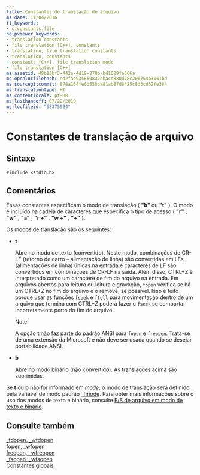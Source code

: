 ```yaml
---
title: Constantes de translação de arquivo
ms.date: 11/04/2016
f1_keywords:
- c.constants.file
helpviewer_keywords:
- translation constants
- file translation [C++], constants
- translation, file translation constants
- translation, constants
- constants [C++], file translation mode
- file translation [C++]
ms.assetid: 49b13bf3-442e-4d19-878b-bd1029fa666a
ms.openlocfilehash: ed2fae935850837ebace880d78c206754b3061bd
ms.sourcegitcommit: 878a164fe6d550ca81ab87d8425c8d3cd52fe384
ms.translationtype: HT
ms.contentlocale: pt-BR
ms.lasthandoff: 07/22/2019
ms.locfileid: "68375924"
---
```

# <a name="file-translation-constants"></a>Constantes de translação de arquivo

## <a name="syntax"></a>Sintaxe

```
#include <stdio.h>
```

## <a name="remarks"></a>Comentários

Essas constantes especificam o modo de translação ( **"b"** ou **"t"** ). O modo é incluído na cadeia de caracteres que especifica o tipo de acesso ( **"r"** , **"w"** , **"a"** , **"r +"** , **"w +"** , **"+"** ).

Os modos de translação são os seguintes:

- **t**

   Abre no modo de texto (convertido). Neste modo, combinações de CR-LF (retorno de carro – alimentação de linha) são convertidas em LFs (alimentações de linha) únicas na entrada e caracteres de LF são convertidos em combinações de CR-LF na saída. Além disso, CTRL+Z é interpretado como um caractere de fim do arquivo na entrada. Em arquivos abertos para leitura ou leitura e gravação, `fopen` verifica se há um CTRL+Z no fim do arquivo e o remove, se possível. Isso é feito porque usar as funções `fseek` e `ftell` para movimentação dentro de um arquivo que termina com CTRL+Z poderá fazer o `fseek` se comportar incorretamente perto do fim do arquivo.

   > [!NOTE]
   > A opção **t** não faz parte do padrão ANSI para `fopen` e `freopen`. Trata-se de uma extensão da Microsoft e não deve ser usada quando se desejar portabilidade ANSI.

- **b**

   Abre no modo binário (não convertido). As translações acima são suprimidas.

Se **t** ou **b** não for informado em *mode*, o modo de translação será definido pela variável de modo padrão [_fmode](../c-runtime-library/fmode.md). Para obter mais informações sobre o uso dos modos de texto e binário, consulte [E/S de arquivo em modo de texto e binário](../c-runtime-library/text-and-binary-mode-file-i-o.md).

## <a name="see-also"></a>Consulte também

[_fdopen, _wfdopen](../c-runtime-library/reference/fdopen-wfdopen.md)<br/>
[fopen, _wfopen](../c-runtime-library/reference/fopen-wfopen.md)<br/>
[freopen, _wfreopen](../c-runtime-library/reference/freopen-wfreopen.md)<br/>
[_fsopen, _wfsopen](../c-runtime-library/reference/fsopen-wfsopen.md)<br/>
[Constantes globais](../c-runtime-library/global-constants.md)
